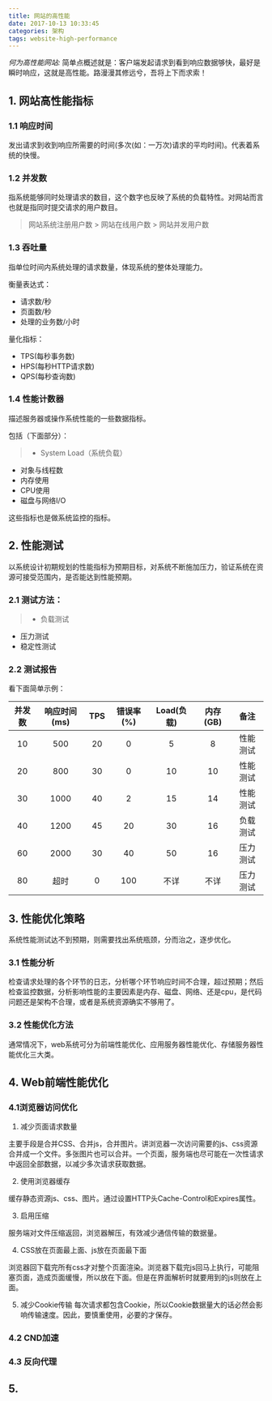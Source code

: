 ```yaml
---
title: 网站的高性能
date: 2017-10-13 10:33:45
categories: 架构
tags: website-high-performance
---
```

_何为高性能网站:_
简单点概述就是：客户端发起请求到看到响应数据够快，最好是瞬时响应，这就是高性能。路漫漫其修远兮，吾将上下而求索！
## 1. 网站高性能指标
### 1.1 响应时间
发出请求到收到响应所需要的时间(多次(如：一万次)请求的平均时间)。代表着系统的快慢。
### 1.2 并发数
指系统能够同时处理请求的数目，这个数字也反映了系统的负载特性。对网站而言也就是指同时提交请求的用户数目。
> 网站系统注册用户数 > 网站在线用户数 > 网站并发用户数
### 1.3 吞吐量
指单位时间内系统处理的请求数量，体现系统的整体处理能力。

衡量表达式：
- 请求数/秒
- 页面数/秒
- 处理的业务数/小时

量化指标：
- TPS(每秒事务数)
- HPS(每秒HTTP请求数)
- QPS(每秒查询数)

### 1.4 性能计数器
描述服务器或操作系统性能的一些数据指标。

包括（下面部分）：
> - System Load（系统负载）
- 对象与线程数
- 内存使用
- CPU使用
- 磁盘与网络I/O

这些指标也是做系统监控的指标。

## 2. 性能测试
以系统设计初期规划的性能指标为预期目标，对系统不断施加压力，验证系统在资源可接受范围内，是否能达到性能预期。

### 2.1 测试方法：
> - 负载测试
- 压力测试
- 稳定性测试

### 2.2 测试报告
看下面简单示例：

| 并发数 | 响应时间(ms) | TPS | 错误率(%) | Load(负载) | 内存(GB) |   备注   |
|:------:| :-----------:|:---:| :------:  | :---------:| :-------:| :-------:|
|   10   |      500     | 20  |    0      |     5      |    8     | 性能测试 |
|   20   |      800     | 30  |    0      |     10     |    10    | 性能测试 |
|   30   |      1000    | 40  |    2      |     15     |    14    | 性能测试 |
|   40   |      1200    | 45  |   20      |     30     |    16    | 负载测试 |
|   60   |      2000    | 30  |    40     |     50     |    16    | 压力测试 |
|   80   |      超时    |  0  |    100    |    不详    |   不详   | 压力测试 |

## 3. 性能优化策略
系统性能测试达不到预期，则需要找出系统瓶颈，分而治之，逐步优化。

### 3.1 性能分析
检查请求处理的各个环节的日志，分析哪个环节响应时间不合理，超过预期；然后检查监控数据，分析影响性能的主要因素是内存、磁盘、网络、还是cpu，是代码问题还是架构不合理，或者是系统资源确实不够用了。

### 3.2 性能优化方法
通常情况下，web系统可分为前端性能优化、应用服务器性能优化、存储服务器性能优化三大类。

## 4. Web前端性能优化
### 4.1浏览器访问优化
1. 减少页面请求数量

主要手段是合并CSS、合并js，合并图片。讲浏览器一次访问需要的js、css资源合并成一个文件。多张图片也可以合并。一个页面，服务端也尽可能在一次性请求中返回全部数据，以减少多次请求获取数据。

2. 使用浏览器缓存

缓存静态资源js、css、图片。通过设置HTTP头Cache-Control和Expires属性。

3. 启用压缩

服务端对文件压缩返回，浏览器解压，有效减少通信传输的数据量。

4. CSS放在页面最上面、js放在页面最下面

浏览器回下载完所有css才对整个页面渲染。浏览器下载完js回马上执行，可能阻塞页面，造成页面缓慢，所以放在下面。但是在界面解析时就要用到的js则放在上面。

5. 减少Cookie传输
每次请求都包含Cookie，所以Cookie数据量大的话必然会影响传输速度。因此，要慎重使用，必要的才保存。

### 4.2 CND加速

### 4.3 反向代理

## 5. 